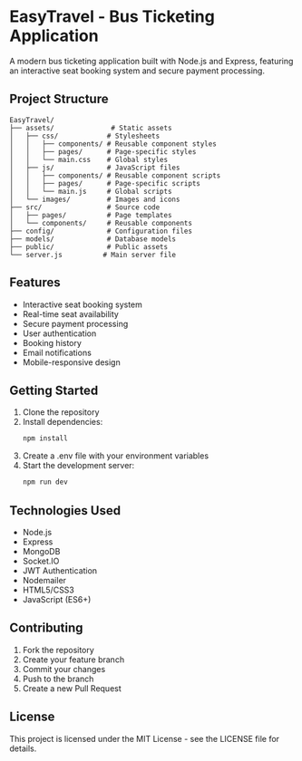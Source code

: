 # EasyTravel - Bus Ticketing Application

A modern bus ticketing application built with Node.js and Express, featuring an interactive seat booking system and secure payment processing.

## Project Structure

```
EasyTravel/
├── assets/              # Static assets
│   ├── css/            # Stylesheets
│   │   ├── components/ # Reusable component styles
│   │   ├── pages/      # Page-specific styles
│   │   └── main.css    # Global styles
│   ├── js/             # JavaScript files
│   │   ├── components/ # Reusable component scripts
│   │   ├── pages/      # Page-specific scripts
│   │   └── main.js     # Global scripts
│   └── images/         # Images and icons
├── src/                # Source code
│   ├── pages/          # Page templates
│   └── components/     # Reusable components
├── config/             # Configuration files
├── models/             # Database models
├── public/             # Public assets
└── server.js          # Main server file
```

## Features

- Interactive seat booking system
- Real-time seat availability
- Secure payment processing
- User authentication
- Booking history
- Email notifications
- Mobile-responsive design

## Getting Started

1. Clone the repository
2. Install dependencies:
   ```bash
   npm install
   ```
3. Create a .env file with your environment variables
4. Start the development server:
   ```bash
   npm run dev
   ```

## Technologies Used

- Node.js
- Express
- MongoDB
- Socket.IO
- JWT Authentication
- Nodemailer
- HTML5/CSS3
- JavaScript (ES6+)

## Contributing

1. Fork the repository
2. Create your feature branch
3. Commit your changes
4. Push to the branch
5. Create a new Pull Request

## License

This project is licensed under the MIT License - see the LICENSE file for details.
